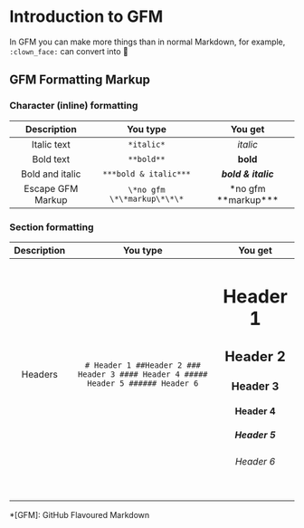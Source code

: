 # Introduction to GFM

In GFM you can make more things than in normal Markdown, for example, `:clown_face:` can convert into 🤡 <!--is this you?-->

## GFM Formatting Markup

### Character (inline) formatting

| Description | You type | You get |
|:---:|:---:|:---:|
| Italic text | `*italic*` | *italic* |
|  Bold text | `**bold**` | **bold** |
| Bold and italic | `***bold & italic***` | ***bold & italic*** |
| Escape GFM Markup | `\*no gfm \*\*markup\*\*\*` | \*no gfm \*\*markup\*\*\* |

### Section formatting

| Description | You type | You get |
|:---:|:---:|:---:|
| Headers | `# Header 1 ##Header 2 ### Header 3 #### Header 4 ##### Header 5 ###### Header 6` | <h1>Header 1</h1><h2>Header 2</h2><h3>Header 3</h3><h4>Header 4</h4><h5>Header 5</h5><h6>Header 6</h6> |
|  |  |  |
|  |  |  |
|  |  |  |

*[GFM]: GitHub Flavoured Markdown
